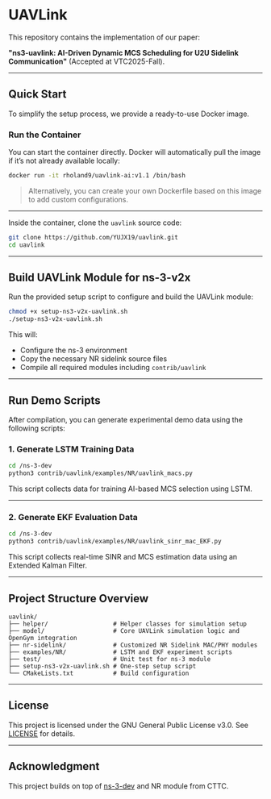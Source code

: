 # UAVLink

This repository contains the implementation of our paper:

**"ns3-uavlink: AI-Driven Dynamic MCS Scheduling for U2U Sidelink Communication"**
(Accepted at VTC2025-Fall).

---

## Quick Start

To simplify the setup process, we provide a ready-to-use Docker image.

### Run the Container

You can start the container directly. Docker will automatically pull the image if it’s not already available locally:

```bash
docker run -it rholand9/uavlink-ai:v1.1 /bin/bash
```

> Alternatively, you can create your own Dockerfile based on this image to add custom configurations.

---

Inside the container, clone the `uavlink` source code:

```bash
git clone https://github.com/YUJX19/uavlink.git
cd uavlink
```

---

## Build UAVLink Module for ns-3-v2x

Run the provided setup script to configure and build the UAVLink module:

```bash
chmod +x setup-ns3-v2x-uavlink.sh
./setup-ns3-v2x-uavlink.sh
```

This will:

* Configure the ns-3 environment
* Copy the necessary NR sidelink source files
* Compile all required modules including `contrib/uavlink`

---

## Run Demo Scripts

After compilation, you can generate experimental demo data using the following scripts:

### 1. Generate LSTM Training Data

```bash
cd /ns-3-dev
python3 contrib/uavlink/examples/NR/uavlink_macs.py
```

This script collects data for training AI-based MCS selection using LSTM.

---

### 2. Generate EKF Evaluation Data

```bash
cd /ns-3-dev
python3 contrib/uavlink/examples/NR/uavlink_sinr_mac_EKF.py
```

This script collects real-time SINR and MCS estimation data using an Extended Kalman Filter.

---

## Project Structure Overview

```
uavlink/
├── helper/                  # Helper classes for simulation setup
├── model/                   # Core UAVLink simulation logic and OpenGym integration
├── nr-sidelink/             # Customized NR Sidelink MAC/PHY modules
├── examples/NR/             # LSTM and EKF experiment scripts
├── test/                    # Unit test for ns-3 module
├── setup-ns3-v2x-uavlink.sh # One-step setup script
└── CMakeLists.txt           # Build configuration
```

---

## License

This project is licensed under the GNU General Public License v3.0.
See [LICENSE](LICENSE) for details.

---

## Acknowledgment

This project builds on top of [ns-3-dev](https://www.nsnam.org/) and NR module from CTTC.

